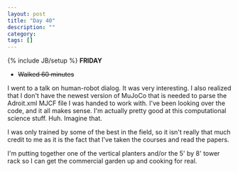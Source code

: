```yaml
---
layout: post
title: "Day 40"
description: ""
category:
tags: []
---
```

{% include JB/setup %}
**FRIDAY**

- ~~Walked 60 minutes~~

I went to a talk on human-robot dialog. It was very interesting. I also realized that I don't have the newest version of MuJoCo that is needed to parse the Adroit.xml MJCF file I was handed to work with. I've been looking over the code, and it all makes sense. I'm actually pretty good at this computational science stuff. Huh. Imagine that.

I was only trained by some of the best in the field, so it isn't really that much credit to me as it is the fact that I've taken the courses and read the papers.

I'm putting together one of the vertical planters and/or the 5' by 8' tower rack so I can get the commercial garden up and cooking for real.
